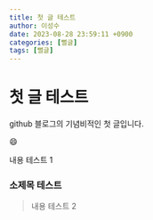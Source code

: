 ```yaml
---
title: 첫 글 테스트
author: 이성수
date: 2023-08-28 23:59:11 +0900
categories: [뻘글]
tags: [뻘글]
---
```


# 첫 글 테스트 

github 블로그의 기념비적인 첫 글입니다.

:smile:

내용 테스트 1

###  소제목 테스트

> 내용 테스트 2

